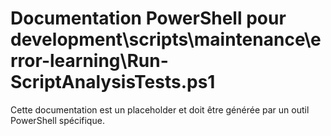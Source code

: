 # Documentation PowerShell pour development\scripts\maintenance\error-learning\Run-ScriptAnalysisTests.ps1

Cette documentation est un placeholder et doit être générée par un outil PowerShell spécifique.
